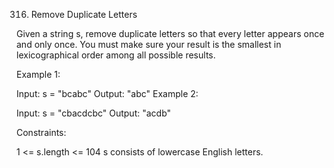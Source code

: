316. Remove Duplicate Letters

Given a string s, remove duplicate letters so that every letter appears once and only once. You must make sure your result is the smallest in lexicographical order
 among all possible results.

Example 1:

Input: s = "bcabc"
Output: "abc"
Example 2:

Input: s = "cbacdcbc"
Output: "acdb"
 

Constraints:

1 <= s.length <= 104
s consists of lowercase English letters.